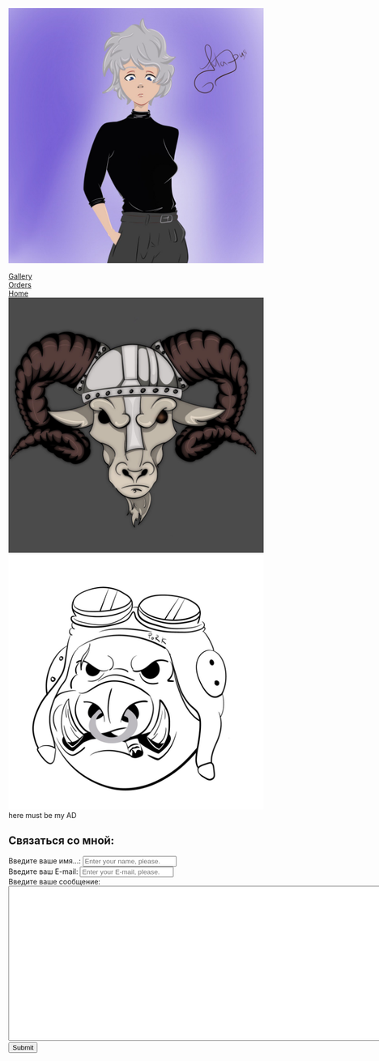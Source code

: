 <html lang="en">
<head>
    <meta charset="UTF-8">
    <title> Maria The Illustrator</title>
    <link rel="stylesheet" href="style mari.css">
</head>
<body>


<a href="Masha's home page.html"  target="_self"><img src="avatara.jpg" alt="here must be my avatar" class="avatara"></a>

<div class="container_buttons">
    <a href="Gallery.html" target="_blank">Gallery</a>
</div>
<div class="container_buttons">
    <a href="Orders.html" target="_blank">Orders</a>
</div>
<div class="container_buttons">
    <a href="Masha's home page.html" target="_blank">Home</a>
</div>

<div class="thematic_bar">
    <img src="козёл-шлем.jpg">
    <img src="свин-шлем.jpg">
</div>
<div class="AD">
    here must be my AD
</div>
    <div class="card">

<div class="contacts">
    <h2>Связаться со мной:</h2>
    <form action="/">
    <div class="contact-card">
    <label for="name">Введите ваше имя...:</label>
    <input type="text" id="name" placeholder="Enter your name, please.">
</div>

<div class="contact-card">
    <label for="email">Введите ваш E-mail:</label>
    <input type="text" id="email" placeholder="Enter your E-mail, please.">
</div>

<div class="contact-card">
    <label for="text"> Введите ваше сообщение:</label>
        <br>
    <textarea id="text" cols="100" rows="20"></textarea>
</div>
    <input type="submit" value="Submit">
    </form>
</body>
</html>
